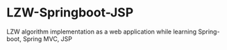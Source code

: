 # LZW-Springboot-JSP
LZW algorithm implementation as a web application while learning Spring-boot, Spring MVC, JSP  
